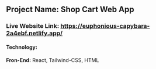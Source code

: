 ## Project Name: Shop Cart Web App ##
### Live Website Link: https://euphonious-capybara-2a4ebf.netlify.app/ ###


#### Technology: ####
**Fron-End:**  React, Tailwind-CSS, HTML